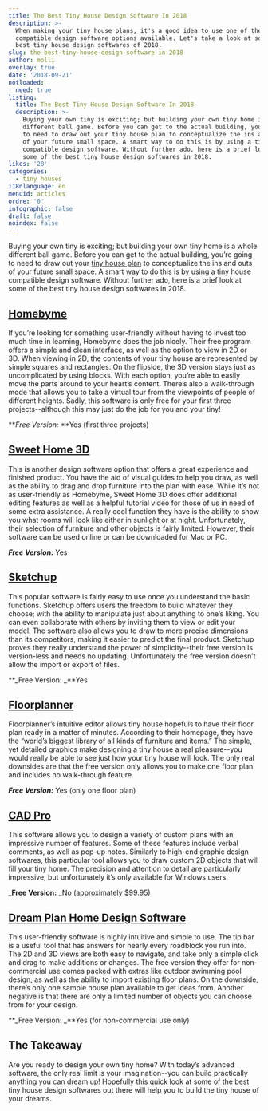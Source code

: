 ```yaml
---
title: The Best Tiny House Design Software In 2018
description: >-
  When making your tiny house plans, it's a good idea to use one of the many
  compatible design software options available. Let's take a look at some of the
  best tiny house design softwares of 2018.
slug: the-best-tiny-house-design-software-in-2018
author: molli
overlay: true
date: '2018-09-21'
notloaded:
  need: true
listing:
  title: The Best Tiny House Design Software In 2018
  description: >-
    Buying your own tiny is exciting; but building your own tiny home is a whole
    different ball game. Before you can get to the actual building, you’re going
    to need to draw out your tiny house plan to conceptualize the ins and outs
    of your future small space. A smart way to do this is by using a tiny house
    compatible design software. Without further ado, here is a brief look at
    some of the best tiny house design softwares in 2018.
likes: '28'
categories:
  - tiny houses
i18nlanguage: en
menuid: articles
ordre: '0'
infographic: false
draft: false
noindex: false
---
```

Buying your own tiny is exciting; but building your own tiny home is a whole different ball game. Before you can get to the actual building, you’re going to need to draw out your [tiny house plan](https://www.tinysociety.co/articles/what-to-look-for-in-a-tiny-house-plan/) to conceptualize the ins and outs of your future small space. A smart way to do this is by using a tiny house compatible design software. Without further ado, here is a brief look at some of the best tiny house design softwares in 2018.

## [Homebyme](https://home.by.me/en/)

If you’re looking for something user-friendly without having to invest too much time in learning, Homebyme does the job nicely. Their free program offers a simple and clean interface, as well as the option to view in 2D or 3D. When viewing in 2D, the contents of your tiny house are represented by simple squares and rectangles. On the flipside, the 3D version stays just as uncomplicated by using blocks. With each option, you’re able to easily move the parts around to your heart’s content. There’s also a walk-through mode that allows you to take a virtual tour from the viewpoints of people of different heights. Sadly, this software is only free for your first three projects--although this may just do the job for you and your tiny!

**_Free Version:_ **Yes (first three projects)

## [Sweet Home 3D](http://www.sweethome3d.com/fr/)

This is another design software option that offers a great experience and finished product. You have the aid of visual guides to help you draw, as well as the ability to drag and drop furniture into the plan with ease. While it’s not as user-friendly as Homebyme, Sweet Home 3D does offer additional editing features as well as a helpful tutorial video for those of us in need of some extra assistance. A really cool function they have is the ability to show you what rooms will look like either in sunlight or at night. Unfortunately, their selection of furniture and other objects is fairly limited. However, their software can be used online or can be downloaded for Mac or PC. 

**_Free Version:_** Yes

## [Sketchup](http://www.sketchup.com/download)

This popular software is fairly easy to use once you understand the basic functions. Sketchup offers users the freedom to build whatever they choose; with the ability to manipulate just about anything to one’s liking. You can even collaborate with others by inviting them to view or edit your model. The software also allows you to draw to more precise dimensions than its competitors, making it easier to predict the final product. Sketchup proves they really understand the power of simplicity--their free version is version-less and needs no updating. Unfortunately the free version doesn’t allow the import or export of files. 

**_Free Version: _**Yes 

## [Floorplanner](https://floorplanner.com/)

Floorplanner’s intuitive editor allows tiny house hopefuls to have their floor plan ready in a matter of minutes. According to their homepage, they have the “world’s biggest library of all kinds of furniture and items.” The simple, yet detailed graphics make designing a tiny house a real pleasure--you would really be able to see just how your tiny house will look. The only real downsides are that the free version only allows you to make one floor plan and includes no walk-through feature. 

**_Free Version:_** Yes (only one floor plan)

## [CAD Pro](https://www.cadpro.com/easy-tiny-house-floor-plan-software/)

This software allows you to design a variety of custom plans with an impressive number of features. Some of these features include verbal comments, as well as pop-up notes. Similarly to high-end graphic design softwares, this particular tool allows you to draw custom 2D objects that will fill your tiny home. The precision and attention to detail are particularly impressive, but unfortunately it’s only available for Windows users. 

_**Free Version:** _No (approximately $99.95)

## [Dream Plan Home Design Software](https://www.nchsoftware.com/design/index.html?ref=blog;%20https://nchsoftware.blogspot.com/2017/04/tiny-home-design-software.html)

This user-friendly software is highly intuitive and simple to use. The tip bar is a useful tool that has answers for nearly every roadblock you run into. The 2D and 3D views are both easy to navigate, and take only a simple click and drag to make additions or changes. The free version they offer for non-commercial use comes packed with extras like outdoor swimming pool design, as well as the ability to import existing floor plans. On the downside, there’s only one sample house plan available to get ideas from. Another negative is that there are only a limited number of objects you can choose from for your design. 

**_Free Version: _**Yes (for non-commercial use only)

## The Takeaway

Are you ready to design your own tiny home? With today’s advanced software, the only real limit is your imagination--you can build practically anything you can dream up! Hopefully this quick look at some of the best tiny house design softwares out there will help you to build the tiny house of your dreams.
